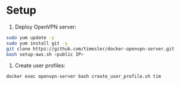 # Setup

1. Deploy OpenVPN server:
  ```bash
  sudo yum update -y
  sudo yum install git -y
  git clone https://github.com/timesler/docker-openvpn-server.git
  bash setup-aws.sh <public IP>
  ```
1. Create user profiles:
  ```bash
  docker exec openvpn-server bash create_user_profile.sh tim
  ```
